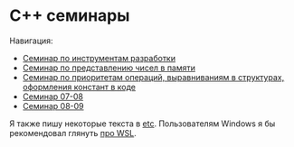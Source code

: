 # C++ семинары

Навигация:
- [Семинар по инструментам разработки](sem01-02)
- [Семинар по представлению чисел в памяти](sem03-04)
- [Семинар по приоритетам операций, выравниваниям в структурах, оформления констант в коде](sem05-06)
- [Семинар 07-08](sem07-08)
- [Семинар 08-09](sem08-09)

Я также пишу некоторые текста в [etc](etc). Пользователям Windows я бы рекомендовал глянуть [про WSL](etc/wsl.md).
